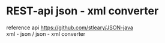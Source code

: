 # REST-api json - xml converter
reference api https://github.com/stleary/JSON-java<br>
xml - json / json - xml converter
